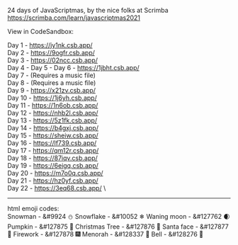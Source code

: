 24 days of JavaScriptmas, by the nice folks at Scrimba\
https://scrimba.com/learn/javascriptmas2021

View in CodeSandbox:

Day 1 - https://jy1nk.csb.app/ \
Day 2 - https://9ogfr.csb.app/ \
Day 3 - https://02ncc.csb.app/ \
Day 4 -
Day 5 -
Day 6 - https://1jbht.csb.app/ \
Day 7 - (Requires a music file) \
Day 8 - (Requires a music file) \
Day 9 - https://x21zv.csb.app/ \
Day 10 - https://1j6yh.csb.app/ \
Day 11 - https://1n6ob.csb.app/ \
Day 12 - https://nhb2l.csb.app/ \
Day 13 - https://5z1fk.csb.app/ \
Day 14 - https://b4gxj.csb.app/ \
Day 15 - https://sheiw.csb.app/ \
Day 16 - https://lf739.csb.app/ \
Day 17 - https://qm12r.csb.app/ \
Day 18 - https://87iqv.csb.app/ \
Day 19 - https://6eigq.csb.app/ \
Day 20 - https://m7o0q.csb.app/ \
Day 21 - https://hz0yf.csb.app/ \
Day 22 - https://3eq68.csb.app/ \

---

html emoji codes:\
Snowman - &#9924 ⛄
Snowflake - &#10052 ❄
Waning moon - &#127762 🌒
Pumpkin - &#127875 🎃
Christmas Tree - &#127876 🎄
Santa face - &#127877 🎅
Firework - &#127878 🎆
Menorah - &#128337 🕎
Bell - &#128276 🔔
